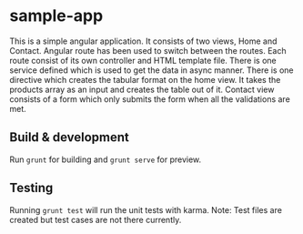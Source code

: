 # sample-app
This is a simple angular application. It consists of two views, Home and Contact.
Angular route has been used to switch between the routes.
Each route consist of its own controller and HTML template file.
There is one service defined which is used to get the data in async manner.
There is one directive which creates the tabular format on the home view. It takes the products array as an input and creates the table out of it.
Contact view consists of a form which only submits the form when all the validations are met.

## Build & development

Run `grunt` for building and `grunt serve` for preview.

## Testing

Running `grunt test` will run the unit tests with karma.
Note: Test files are created but test cases are not there currently.
